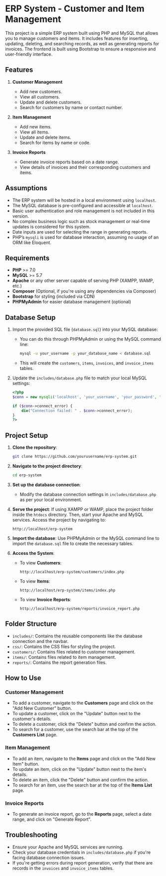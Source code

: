 
# ERP System - Customer and Item Management

This project is a simple ERP system built using PHP and MySQL that allows you to manage customers and items. It includes features for inserting, updating, deleting, and searching records, as well as generating reports for invoices. The frontend is built using Bootstrap to ensure a responsive and user-friendly interface.

## Features

1. **Customer Management**
   - Add new customers.
   - View all customers.
   - Update and delete customers.
   - Search for customers by name or contact number.

2. **Item Management**
   - Add new items.
   - View all items.
   - Update and delete items.
   - Search for items by name or code.

3. **Invoice Reports**
   - Generate invoice reports based on a date range.
   - View details of invoices and their corresponding customers and items.
   
## Assumptions

- The ERP system will be hosted in a local environment using `localhost`.
- The MySQL database is pre-configured and accessible at `localhost`.
- Basic user authentication and role management is not included in this version.
- No complex business logic such as stock management or real-time updates is considered for this system.
- Date inputs are used for selecting the range in generating reports.
- PHP’s `mysqli` is used for database interaction, assuming no usage of an ORM like Eloquent.
  
## Requirements

- **PHP** >= 7.0
- **MySQL** >= 5.7
- **Apache** or any other server capable of serving PHP (XAMPP, WAMP, etc.)
- **Composer** (Optional, if you're using any dependencies via Composer)
- **Bootstrap** for styling (included via CDN)
- **PHPMyAdmin** for easier database management (optional)

## Database Setup

1. Import the provided SQL file (`database.sql`) into your MySQL database:
   - You can do this through PHPMyAdmin or using the MySQL command line:
     ```bash
     mysql -u your_username -p your_database_name < database.sql
     ```
   - This will create the `customers`, `items`, `invoices`, and `invoice_items` tables.
  
2. Update the `includes/database.php` file to match your local MySQL settings:
   ```php
   <?php
   $conn = new mysqli('localhost', 'your_username', 'your_password', 'your_database_name');
   
   if ($conn->connect_error) {
       die("Connection failed: " . $conn->connect_error);
   }
   ?>
   ```

## Project Setup

1. **Clone the repository**:
   ```bash
   git clone https://github.com/yourusername/erp-system.git
   ```

2. **Navigate to the project directory**:
   ```bash
   cd erp-system
   ```

3. **Set up the database connection**:
   - Modify the database connection settings in `includes/database.php` as per your local environment.

4. **Serve the project**:
   If using XAMPP or WAMP, place the project folder inside the `htdocs` directory. Then, start your Apache and MySQL services. Access the project by navigating to:
   ```
   http://localhost/erp-system
   ```

5. **Import the database**:
   Use PHPMyAdmin or the MySQL command line to import the `database.sql` file to create the necessary tables.

6. **Access the System**:
   - To view **Customers**: 
     ```
     http://localhost/erp-system/customers/index.php
     ```
   - To view **Items**:
     ```
     http://localhost/erp-system/items/index.php
     ```
   - To view **Invoice Reports**:
     ```
     http://localhost/erp-system/reports/invoice_report.php
     ```

## Folder Structure

- `includes/`: Contains the reusable components like the database connection and the navbar.
- `css/`: Contains the CSS files for styling the project.
- `customers/`: Contains files related to customer management.
- `items/`: Contains files related to item management.
- `reports/`: Contains the report generation files.
  
## How to Use

### Customer Management

- To add a customer, navigate to the **Customers** page and click on the "Add New Customer" button.
- To update a customer, click on the "Update" button next to the customer's details.
- To delete a customer, click the "Delete" button and confirm the action.
- To search for a customer, use the search bar at the top of the **Customers List** page.

### Item Management

- To add an item, navigate to the **Items** page and click on the "Add New Item" button.
- To update an item, click on the "Update" button next to the item's details.
- To delete an item, click the "Delete" button and confirm the action.
- To search for an item, use the search bar at the top of the **Items List** page.

### Invoice Reports

- To generate an invoice report, go to the **Reports** page, select a date range, and click on "Generate Report".
  
## Troubleshooting

- Ensure your Apache and MySQL services are running.
- Check your database credentials in `includes/database.php` if you're facing database connection issues.
- If you're getting errors during report generation, verify that there are records in the `invoices` and `invoice_items` tables.
